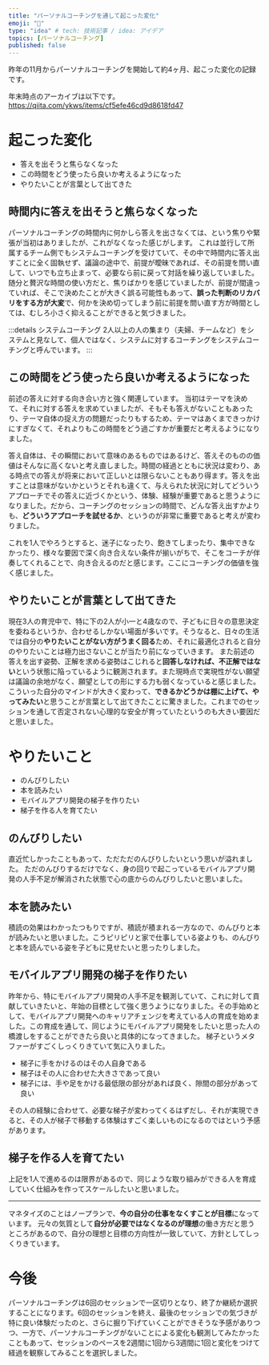 ```yaml
---
title: "パーソナルコーチングを通して起こった変化"
emoji: "🌱"
type: "idea" # tech: 技術記事 / idea: アイデア
topics: [パーソナルコーチング]
published: false
---
```


昨年の11月からパーソナルコーチングを開始して約4ヶ月、起こった変化の記録です。

年末時点のアーカイブは以下です。
https://qiita.com/ykws/items/cf5efe46cd9d8618fd47

# 起こった変化

- 答えを出そうと焦らなくなった
- この時間をどう使ったら良いか考えるようになった
- やりたいことが言葉として出てきた

## 時間内に答えを出そうと焦らなくなった

パーソナルコーチングの時間内に何かしら答えを出さなくては、という焦りや緊張が当初はありましたが、これがなくなった感じがします。
これは並行して所属するチーム側でもシステムコーチングを受けていて、その中で時間内に答え出すことに全く固執せず、議論の途中で、前提が曖昧であれば、その前提を問い直して、いつでも立ち止まって、必要なら前に戻って対話を繰り返していました。随分と贅沢な時間の使い方だと、焦りばかりを感じていましたが、前提が間違っていれば、そこで決めたことが大きく誤る可能性もあって、**誤った判断のリカバリをする方が大変**で、何かを決め切ってしまう前に前提を問い直す方が時間としては、むしろ小さく抑えることができると気づきました。

:::details システムコーチング
2人以上の人の集まり（夫婦、チームなど）をシステムと見なして、個人ではなく、システムに対するコーチングをシステムコーチングと呼んでいます。
:::

## この時間をどう使ったら良いか考えるようになった

前述の答えに対する向き合い方と強く関連しています。
当初はテーマを決めて、それに対する答えを求めていましたが、そもそも答えがないこともあったり、テーマ自体の捉え方の問題だったりもするため、テーマはあくまできっかけにすぎなくて、それよりもこの時間をどう過ごすかが重要だと考えるようになりました。

答え自体は、その瞬間において意味のあるものではあるけど、答えそのものの価値はそんなに高くないと考え直しました。時間の経過とともに状況は変わり、ある時点での答えが将来において正しいとは限らないこともあり得ます。答えを出すことは意味がないかというとそれも違くて、与えられた状況に対してどういうアプローチでその答えに近づくかという、体験、経験が重要であると思うようになりました。だから、コーチングのセッションの時間で、どんな答え出すかよりも、**どういうアプローチを試せるか**、というのが非常に重要であると考えが変わりました。

これを1人でやろうとすると、迷子になったり、飽きてしまったり、集中できなかったり、様々な要因で深く向き合えない条件が揃いがちで、そこをコーチが伴奏してくれることで、向き合えるのだと感じます。ここにコーチングの価値を強く感じました。

## やりたいことが言葉として出てきた

現在3人の育児中で、特に下の2人が小一と4歳なので、子どもに日々の意思決定を委ねるというか、合わせるしかない場面が多いです。そうなると、日々の生活では自分の**やりたいことがない方がうまく回る**ため、それに最適化されると自分のやりたいことは極力出さないことが当たり前になっていきます。
また前述の答えを出す姿勢、正解を求める姿勢はこじれると**回答しなければ、不正解ではない**という状態に陥っているように観測されます。また現時点で実現性がない願望は議論の余地がなく、願望としての形にする力も弱くなっていると感じました。こういった自分のマインドが大きく変わって、**できるかどうかは棚に上げて、やってみたい**と思うことが言葉として出てきたことに驚きました。これまでのセッションを通して否定されない心理的な安全が育っていたというのも大きい要因だと思いました。

# やりたいこと
- のんびりしたい
- 本を読みたい
- モバイルアプリ開発の梯子を作りたい
- 梯子を作る人を育てたい

## のんびりしたい
直近忙しかったこともあって、ただただのんびりしたいという思いが溢れました。
ただのんびりするだけでなく、身の回りで起こっているモバイルアプリ開発の人手不足が解消された状態で心の底からのんびりしたいと思いました。

## 本を読みたい
積読の効果はわかったつもりですが、積読が積まれる一方なので、のんびりと本が読みたいと思いました。こうピリピリと家で仕事している姿よりも、のんびりと本を読んでいる姿を子どもに見せたいと思ったりしました。

## モバイルアプリ開発の梯子を作りたい
昨年から、特にモバイルアプリ開発の人手不足を観測していて、これに対して貢献していきたいと、年始の目標として強く思うようになりました。その手始めとして、モバイルアプリ開発へのキャリアチェンジを考えている人の育成を始めました。この育成を通して、同じようにモバイルアプリ開発をしたいと思った人の橋渡しをすることができたら良いと具体的になってきました。
梯子というメタファーがすごくしっくりきていて気に入りました。

- 梯子に手をかけるのはその人自身である
- 梯子はその人に合わせた大きさであって良い
- 梯子には、手や足をかける最低限の部分があれば良く、隙間の部分があって良い

その人の経験に合わせて、必要な梯子が変わってくるはずだし、それが実現できると、その人が梯子で移動する体験はすごく楽しいものになるのではという予感があります。

## 梯子を作る人を育てたい
上記を1人で進めるのは限界があるので、同じような取り組みができる人を育成していく仕組みを作ってスケールしたいと思いました。

---

マネタイズのことはノープランで、**今の自分の仕事をなくすことが目標**になっています。
元々の気質として**自分が必要ではなくなるのが理想**の働き方だと思うところがあるので、自分の理想と目標の方向性が一致していて、方針としてしっくりきています。

# 今後
パーソナルコーチングは6回のセッションで一区切りとなり、終了か継続か選択することになります。6回のセッションを終え、最後のセッションでの気づきが特に良い体験だったのと、さらに掘り下げていくことができそうな予感がありつつ、一方で、パーソナルコーチングがないことによる変化も観測してみたかったこともあって、セッションのペースを2週間に1回から3週間に1回と変化をつけて経過を観察してみることを選択しました。

